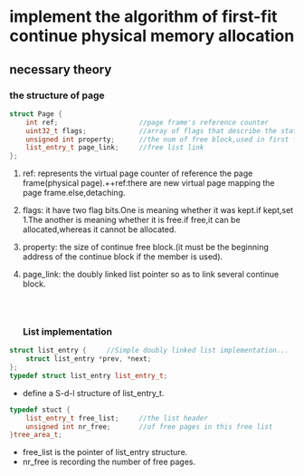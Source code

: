 

# implement the algorithm of first-fit continue physical memory allocation

## necessary theory

### the structure of page

````c++
struct Page {
    int ref;					//page frame's reference counter
    uint32_t flags;				//array of flags that describe the status of the page frame
    unsigned int property;		//the num of free block,used in first fit pm management
    list_entry_t page_link;		//free list link	
};
````

1. ref: represents the virtual page counter of reference  the page frame(physical page).++ref:there are new virtual page mapping the page frame.else,detaching.

2. flags: it have two flag bits.One is meaning whether it was kept.if kept,set 1.The another is meaning whether it is free.if free,it can be allocated,whereas it cannot be allocated.

3. property: the size of continue free block.(it must be the beginning address of the continue block if the member is used).

4. page_link: the doubly linked list pointer so as to link several continue block.                   

   ### <br>

   ### List implementation</br>

````c++
struct list_entry {		//Simple doubly linked list implementation...
	struct list_entry *prev, *next;
};
typedef struct list_entry list_entry_t;
````

- define a S-d-l structure of list_entry_t.

````c++
typedef stuct {
    list_entry_t free_list;		//the list header
    unsigned int nr_free;		//of free pages in this free list
}tree_area_t;
````

- free_list is the pointer of list_entry structure.
- nr_free is recording the number of free pages.

